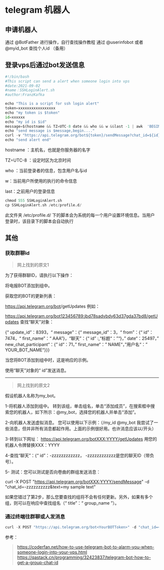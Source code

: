 # telegram 机器人

## 申请机器人
通过 @BotFather 进行操作，自行查找操作教程
通过 @userinfobot 或者 @myid_bot 查找个人id （备用）

## 登录vps后通过bot发送信息

```python title='vi SSHLoginAlert.sh'
#!/bin/bash
#This script can send a alert when someone login into vps 
#date:2021-09-02
#name：SSHLoginAlert.sh
#author:FranzKafka

echo "This is a script for ssh login alert"
token=xxxxxxxxxxxxxxxxx
echo "my token is $token"
id=xxxxxx
echo "my id is $id"
message=$(hostname && TZ=UTC-8 date && who && w &&last -1 | awk  'BEGIN{ORS="\t"}{print $1,$15}')
echo "send message is $message,begin...."
curl -v "https://api.telegram.org/bot${token}/sendMessage?chat_id=${id}" --data-binary "&text=${message}"
echo "send alert end"
```
hostname ：主机名，也就是你服务器的名字

TZ=UTC-8 ：设定时区为北京时间

who ：当前登录者的信息，包含用户名与id

w：当前用户所使用的执行的命令信息

last：之前用户的登录信息

```python title='将该脚本移动到/etc/profile.d/这个文件夹下'
chmod 555 SSHLoginAlert.sh
cp SSHLoginAlert.sh /etc/profile.d/

```
此文件夹 /etc/profile.d/ 下的脚本会为系统的每一个用户设置环境信息。当用户登录时，该目录下的脚本会自动执行

## 其他

### 获取群聊id
> 网上找到的原文1

为了获得群聊ID，请执行以下操作：

将电报BOT添加到组中。

获取您的BOT的更新列表：

https://api.telegram.org/bot<YourBOTToken>/getUpdates
例如：

https://api.telegram.org/bot123456789:jbd78sadvbdy63d37gda37bd8/getUpdates
查找“聊天”对象：

{“ update_id”：8393，“ message”：{“ message_id”：3，“ from”：{“ id”：7474，“ first_name”：“ AAA”}，“聊天”：{“ id” :,“标题“：”“}，” date“：25497，” new_chat_participant“：{” id“：71，” first_name“：” NAME“，”用户名“：” YOUR_BOT_NAME“}}}

当您将BOT添加到组中时，这是响应的示例。

使用“聊天”对象的“ id”发送消息。

---

> 网上找到的原文2

假设机器人名称为my_bot。

1-将机器人添加到组中。
转到该组，单击组名，单击“添加成员”，在搜索框中搜索您的机器人，如下所示：@my_bot，选择您的机器人并单击“添加”。

2-向机器人发送虚拟消息。
您可以使用以下示例：（/my_id @my_bot
我尝试了一些消息，但并非所有消息都起作用。上面的示例很好用。也许消息应该以/开头）

3-转到以下网址： https://api.telegram.org/botXXX:YYYY/getUpdates
用您的机器人令牌替换XXX：YYYY

4-查找“聊天”：{“ id”：-zzzzzzzzzzzz，
-zzzzzzzzzzzz是您的聊天ID（带负号）。

5- 测试：您可以测试是否向卷曲的群组发送消息：

curl -X POST "https://api.telegram.org/botXXX:YYYY/sendMessage" -d "chat_id=-zzzzzzzzzz&text=my sample text"

如果您错过了第2步，那么您要查找的组将不会有任何更新。另外，如果有多个组，则可以在响应中查找组名（“ title”：“ group_name ”）。

### 通过终端往群聊或人发消息
``` python title='通过终端往群聊或人发消息'
curl -X POST "https://api.telegram.org/bot<YourBOTToken>" -d "chat_id=<个人id或群组id>&text=<YourMessage>"
```

参考：
> https://coderfan.net/how-to-use-telegram-bot-to-alarm-you-when-someone-login-into-your-vps.html
> https://qastack.cn/programming/32423837/telegram-bot-how-to-get-a-group-chat-id
